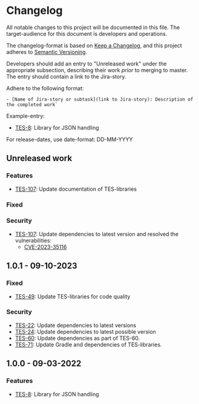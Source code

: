 # Changelog

All notable changes to this project will be documented in this file. The target-audience for this document
is developers and operations.

The changelog-format is based on [Keep a Changelog](https://keepachangelog.com/en/1.0.0/), and this project
adheres to [Semantic Versioning](https://semver.org/spec/v2.0.0.html).

Developers should add an entry to "Unreleased work" under the appropriate subsection, describing their work
_prior_ to merging to master. The entry should contain a link to the Jira-story.

Adhere to the following format:
```
- [Name of Jira-story or subtask](link to Jira-story): Description of the completed work`
```
Example-entry:

- [TES-8](https://sunepoulsen.atlassian.net/browse/TES-8): Library for JSON handling

For release-dates, use date-format: DD-MM-YYYY

## Unreleased work

### Features

- [TES-107](https://sunepoulsen.atlassian.net/browse/TES-107): Update documentation of TES-libraries

### Fixed

### Security

- [TES-107](https://sunepoulsen.atlassian.net/browse/TES-107): Update dependencies to latest version 
  and resolved the vulnerabilities: 
  - [CVE-2023-35116](https://nvd.nist.gov/vuln/detail/CVE-2023-35116)

## 1.0.1 - 09-10-2023

### Fixed

- [TES-49](https://sunepoulsen.atlassian.net/browse/TES-49): Update TES-libraries for code quality

### Security

- [TES-22](https://sunepoulsen.atlassian.net/browse/TES-22): Update dependencies to latest versions
- [TES-24](https://sunepoulsen.atlassian.net/browse/TES-24): Update dependencies to latest possible version
- [TES-60](https://sunepoulsen.atlassian.net/browse/TES-60): Update dependencies as part of TES-60.
- [TES-71](https://sunepoulsen.atlassian.net/browse/TES-71): Update Gradle and dependencies of TES-libraries.

## 1.0.0 - 09-03-2022

### Features

- [TES-8](https://sunepoulsen.atlassian.net/browse/TES-8): Library for JSON handling
